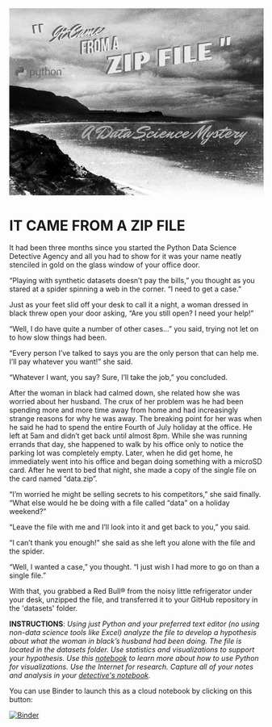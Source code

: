<img src="images/data_science_detective.png">

# IT CAME FROM A ZIP FILE

It had been three months since you started the Python Data Science Detective Agency and all you had to show for it was your name neatly stenciled in gold on the glass window of your office door.

“Playing with synthetic datasets doesn’t pay the bills,” you thought as you stared at a spider spinning a web in the corner. “I need to get a case.”

Just as your feet slid off your desk to call it a night, a woman dressed in black threw open your door asking, “Are you still open?  I need your help!”

“Well, I do have quite a number of other cases...” you said, trying not let on to how slow things had been.

“Every person I’ve talked to says you are the only person that can help me. I’ll pay whatever you want!” she said.

“Whatever I want, you say? Sure, I’ll take the job,” you concluded.

After the woman in black had calmed down, she related how she was worried about her husband. The crux of her problem was he had been spending more and more time away from home and had increasingly strange reasons for why he was away. The breaking point for her was when he said he had to spend the entire Fourth of July holiday at the office. He left at 5am and didn’t get back until almost 8pm. While she was running errands that day, she happened to walk by his office only to notice the parking lot was completely empty. Later, when he did get home, he immediately went into his office and began doing something with a microSD card. After he went to bed that night, she made a copy of the single file on the card named “data.zip”.

“I’m worried he might be selling secrets to his competitors,” she said finally. “What else would he be doing with a file called “data” on a holiday weekend?”

“Leave the file with me and I’ll look into it and get back to you,” you said.

“I can’t thank you enough!” she said as she left you alone with the file and the spider.

“Well, I wanted a case,” you thought. “I just wish I had more to go on than a single file.”

With that, you grabbed a Red Bull® from the noisy little refrigerator under your desk, unzipped the file, and transferred it to your GitHub repository in the 'datasets' folder.

**INSTRUCTIONS**: *Using just Python and your preferred text editor (no using non-data science tools like Excel) analyze the file to develop a hypothesis about what the woman in black’s husband had been doing. The file is located in the datasets folder. Use statistics and visualizations to support your hypothesis. Use this [notebook](Python_Visualization_Basics.ipynb) to learn more about how to use Python for visualizations. Use the Internet for research. Capture all of your notes and analysis in your [detective's notebook](Detectives_Notebook.ipynb).*

You can use Binder to launch this as a cloud notebook by clicking on this button:

[![Binder](https://mybinder.org/badge_logo.svg)](https://mybinder.org/v2/gh/azbones/data_detective_agency/HEAD?urlpath=Python_Visualization_Basics.ipynb)
